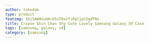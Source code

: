 ```yaml
---
author: tokodab
type: product
featimg: 1bjSAW4ouUAc65xT0xzfiRgtjpc5gdTNs
title: Crayon Shin Chan Shy Cute Lovely Samsung Galaxy S9 Case
tags: [samsung, galaxy, s9]
category: [samsung]
---
```

